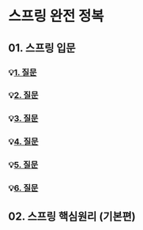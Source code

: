 # 스프링 완전 정복

## 01. 스프링 입문

### 💡[1. 질문](#답변)
### 💡[2. 질문](#답변)
### 💡[3. 질문](#답변)
### 💡[4. 질문](#답변)
### 💡[5. 질문](#답변)
### 💡[6. 질문](#답변)

## 02. 스프링 핵심원리 (기본편)